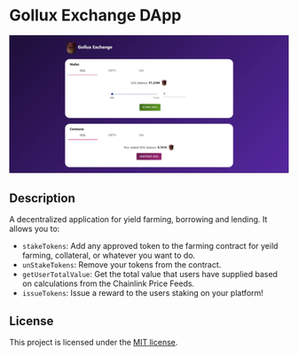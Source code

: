 # Gollux Exchange DApp
<img src="./screenshot.JPG" alt="Full Stack Example">

## Description 
A decentralized application for yield farming, borrowing and lending. It allows you to:
- `stakeTokens`: Add any approved token to the farming contract for yeild farming, collateral, or whatever you want to do.
- `unStakeTokens`: Remove your tokens from the contract.
- `getUserTotalValue`: Get the total value that users have supplied based on calculations from the Chainlink Price Feeds. 
- `issueTokens`: Issue a reward to the users staking on your platform!


## License
This project is licensed under the [MIT license](LICENSE).
